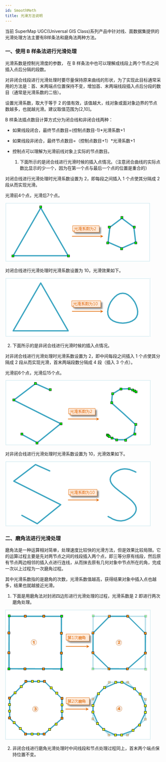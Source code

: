 ```yaml
---
id: SmoothMeth
title: 光滑方法说明
---
```

当前 SuperMap UGC(Universal GIS Class)系列产品中针对线、面数据集提供的光滑处理方法主要有B样条法和磨角法两种方法。

### 一、使用 **B 样条法进行光滑处理**

光滑系数是控制光滑度的参数， 在 B 样条法中也可以理解成线段上两个节点之间插入点后分隔的段数。

对非闭合线段进行光滑处理时要尽量保持原来曲线的形状，为了实现此目标通常采用的方法是：首、末两端点位置保持不变，增加首、末两端线段插入点后分段的数目（通常是光滑系数的二倍）。

设置光滑系数，取大于等于 2 的值有效，该值越大，线对象或面对象边界的节点数越多，也就越光滑。建议取值范围为[2,10]。

B 样条法插点数目计算方式分为闭合线和非闭合线两种：

* 如果线段闭合，最终节点数目=(控制点数目-1)*光滑系数+1
* 如果线段非闭合，最终节点数目=（控制点数目+1）*光滑系数+1
* 控制点可以理解为光滑前线对象上实际的节点数目。

  1. 下面所示的是闭合线进行光滑时候的插入点情况。（注意闭合曲线的实际点数比显示的少一个，因为在第一个点与最后一个点的位置是重合的）

对闭合线进行光滑处理时光滑系数设置为 2，即每段之间插入 1 个点使其分隔成 2 段从而实现光滑。

光滑前4个点，光滑后7个点。

![](img/BLine1.png)

对闭合线进行光滑处理时光滑系数设置为 10，光滑效果如下。

![](img/BLine2.png)

  2. 下面所示的是非闭合线进行光滑时候的插入点情况。

对非闭合线进行光滑处理时光滑系数设置为 2，即中间每段之间插入 1 个点使其分隔成 2 段从而实现光滑，首末两端段数分隔成 4 段（插入 3 个点）。

光滑前6个点，光滑后15个点。

![](img/BLine3.png)

对非闭合线进行光滑处理时光滑系数设置为 10，光滑效果如下。

![](img/BLine4.png)

### 二、磨角法进行光滑处理

磨角法是一种运算相对简单，处理速度比较快的光滑方法，但是效果比较局限。它的运算过程主要是先对两节点之间的线段插入两个点，即三等分原有线段，然后原有节点两边相邻的插入点进行连线，从而抹去原有几何对象中节点所在的角，完成一次以上过程为一次磨角过程。

其中光滑系数指的是磨角的次数，光滑系数值越高，获得结果对象中插入点也越多，结果也就越接近光滑。

  1. 下面是用磨角法对封闭四边形进行光滑处理的过程，光滑系数是 2 即进行两次磨角处理。

![](img/Polish.png)

  2. 非闭合线进行磨角光滑处理时中间线段和节点处理过程同上，首末两个端点保持位置不变。

  



